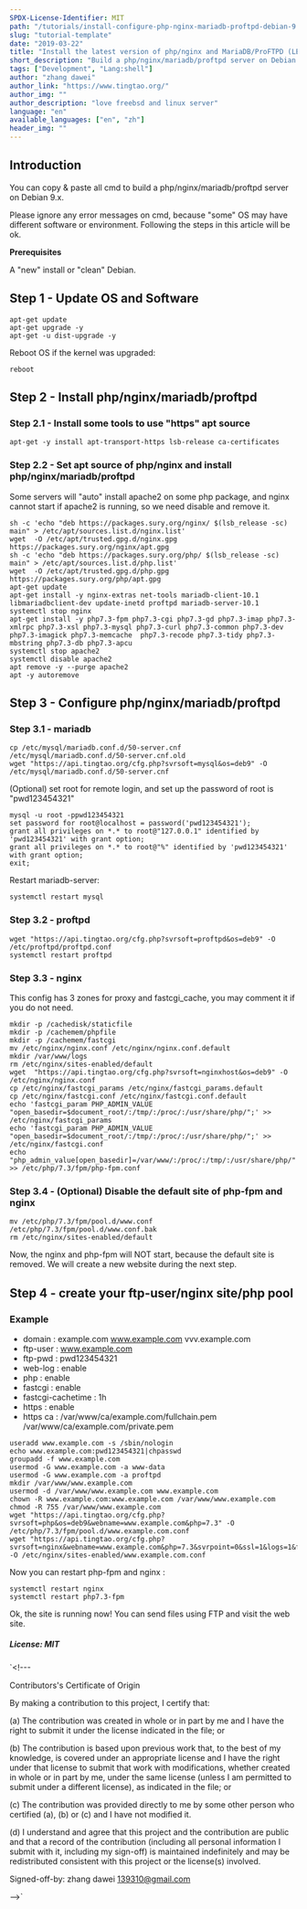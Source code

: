 ```yaml
---
SPDX-License-Identifier: MIT
path: "/tutorials/install-configure-php-nginx-mariadb-proftpd-debian-9.x"
slug: "tutorial-template"
date: "2019-03-22"
title: "Install the latest version of php/nginx and MariaDB/ProFTPD (LEMP) on Debian 9.x"
short_description: "Build a php/nginx/mariadb/proftpd server on Debian 9.x"
tags: ["Development", "Lang:shell"]
author: "zhang dawei"
author_link: "https://www.tingtao.org/"
author_img: ""
author_description: "love freebsd and linux server"
language: "en"
available_languages: ["en", "zh"]
header_img: ""
---
```



## Introduction

You can copy & paste all cmd to build a php/nginx/mariadb/proftpd server on Debian 9.x.

Please ignore any error messages on cmd, because "some" OS may have different software or environment. Following the steps in this article will be ok.

**Prerequisites**

A "new" install or "clean" Debian.

## Step 1 - Update OS and Software

```shell
apt-get update
apt-get upgrade -y
apt-get -u dist-upgrade -y
```

Reboot OS if the kernel was upgraded:

```shell
reboot
```

## Step 2 - Install php/nginx/mariadb/proftpd

### Step 2.1 - Install some tools to use "https" apt source

```shell
apt-get -y install apt-transport-https lsb-release ca-certificates
```

### Step 2.2 - Set apt source of php/nginx and install php/nginx/mariadb/proftpd

Some servers will "auto" install apache2 on some php package, and nginx cannot start if apache2 is running, so we need disable and remove it.

```shell
sh -c 'echo "deb https://packages.sury.org/nginx/ $(lsb_release -sc) main" > /etc/apt/sources.list.d/nginx.list'
wget  -O /etc/apt/trusted.gpg.d/nginx.gpg https://packages.sury.org/nginx/apt.gpg
sh -c 'echo "deb https://packages.sury.org/php/ $(lsb_release -sc) main" > /etc/apt/sources.list.d/php.list'
wget  -O /etc/apt/trusted.gpg.d/php.gpg https://packages.sury.org/php/apt.gpg
apt-get update
apt-get install -y nginx-extras net-tools mariadb-client-10.1 libmariadbclient-dev update-inetd proftpd mariadb-server-10.1 
systemctl stop nginx
apt-get install -y php7.3-fpm php7.3-cgi php7.3-gd php7.3-imap php7.3-xmlrpc php7.3-xsl php7.3-mysql php7.3-curl php7.3-common php7.3-dev php7.3-imagick php7.3-memcache  php7.3-recode php7.3-tidy php7.3-mbstring php7.3-db php7.3-apcu
systemctl stop apache2
systemctl disable apache2
apt remove -y --purge apache2
apt -y autoremove
```

## Step 3 - Configure php/nginx/mariadb/proftpd

### Step 3.1 - mariadb

```shell
cp /etc/mysql/mariadb.conf.d/50-server.cnf /etc/mysql/mariadb.conf.d/50-server.cnf.old
wget "https://api.tingtao.org/cfg.php?svrsoft=mysql&os=deb9" -O /etc/mysql/mariadb.conf.d/50-server.cnf
```

(Optional) set root for remote login, and set up the password of root is "pwd123454321"

```shell
mysql -u root -ppwd123454321
set password for root@localhost = password('pwd123454321'); 
grant all privileges on *.* to root@"127.0.0.1" identified by 'pwd123454321' with grant option;
grant all privileges on *.* to root@"%" identified by 'pwd123454321' with grant option;
exit;
```

Restart mariadb-server:

```shell
systemctl restart mysql
```

### Step 3.2 - proftpd

```shell
wget "https://api.tingtao.org/cfg.php?svrsoft=proftpd&os=deb9" -O /etc/proftpd/proftpd.conf
systemctl restart proftpd
```

### Step 3.3 - nginx

This config has 3 zones for proxy and fastcgi_cache, you may comment it if you do not need.

```shell
mkdir -p /cachedisk/staticfile
mkdir -p /cachemem/phpfile
mkdir -p /cachemem/fastcgi
mv /etc/nginx/nginx.conf /etc/nginx/nginx.conf.default
mkdir /var/www/logs
rm /etc/nginx/sites-enabled/default
wget  "https://api.tingtao.org/cfg.php?svrsoft=nginxhost&os=deb9" -O /etc/nginx/nginx.conf
cp /etc/nginx/fastcgi_params /etc/nginx/fastcgi_params.default
cp /etc/nginx/fastcgi.conf /etc/nginx/fastcgi.conf.default
echo 'fastcgi_param PHP_ADMIN_VALUE "open_basedir=$document_root/:/tmp/:/proc/:/usr/share/php/";' >> /etc/nginx/fastcgi_params
echo 'fastcgi_param PHP_ADMIN_VALUE "open_basedir=$document_root/:/tmp/:/proc/:/usr/share/php/";' >> /etc/nginx/fastcgi.conf
echo "php_admin_value[open_basedir]=/var/www/:/proc/:/tmp/:/usr/share/php/" >> /etc/php/7.3/fpm/php-fpm.conf
```

### Step 3.4 - (Optional) Disable the default site of php-fpm and nginx

```shell
mv /etc/php/7.3/fpm/pool.d/www.conf /etc/php/7.3/fpm/pool.d/www.conf.bak
rm /etc/nginx/sites-enabled/default
```

Now, the nginx and php-fpm will NOT start, because the default site is removed. We will create a new website during the next step.

## Step 4 - create your ftp-user/nginx site/php pool

### Example

* domain : example.com www.example.com vvv.example.com <br />
* ftp-user : www.example.com <br />
* ftp-pwd : pwd123454321 <br />
* web-log : enable <br />
* php : enable <br />
* fastcgi : enable <br />
* fastcgi-cachetime : 1h <br />
* https : enable <br />
* https ca : /var/www/ca/example.com/fullchain.pem /var/www/ca/example.com/private.pem

```shell
useradd www.example.com -s /sbin/nologin
echo www.example.com:pwd123454321|chpasswd
groupadd -f www.example.com
usermod -G www.example.com -a www-data
usermod -G www.example.com -a proftpd
mkdir /var/www/www.example.com
usermod -d /var/www/www.example.com www.example.com
chown -R www.example.com:www.example.com /var/www/www.example.com
chmod -R 755 /var/www/www.example.com
wget "https://api.tingtao.org/cfg.php?svrsoft=php&os=deb9&webname=www.example.com&php=7.3" -O /etc/php/7.3/fpm/pool.d/www.example.com.conf 
wget "https://api.tingtao.org/cfg.php?svrsoft=nginx&webname=www.example.com&php=7.3&svrpoint=0&ssl=1&logs=1&fastcgi=1&domains=example.com,www.example.com,vvv.example.com&ssldirname=example.com&fastcgicachetime=1h" -O /etc/nginx/sites-enabled/www.example.com.conf
```

Now you can restart php-fpm and nginx :

```shell
systemctl restart nginx
systemctl restart php7.3-fpm
```

Ok, the site is running now! You can send files using FTP and visit the web site.

##### License: MIT

`<!---

Contributors's Certificate of Origin

By making a contribution to this project, I certify that:

(a) The contribution was created in whole or in part by me and I have
the right to submit it under the license indicated in the file; or

(b) The contribution is based upon previous work that, to the best of my
knowledge, is covered under an appropriate license and I have the
right under that license to submit that work with modifications,
whether created in whole or in part by me, under the same license
(unless I am permitted to submit under a different license), as
indicated in the file; or

(c) The contribution was provided directly to me by some other person
who certified (a), (b) or (c) and I have not modified it.

(d) I understand and agree that this project and the contribution are
public and that a record of the contribution (including all personal
information I submit with it, including my sign-off) is maintained
indefinitely and may be redistributed consistent with this project
or the license(s) involved.

Signed-off-by: zhang dawei  139310@gmail.com

-->`
